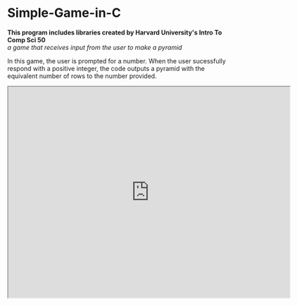# Simple-Game-in-C
 <b>This program includes libraries created by Harvard University's Intro To Comp Sci 50</b>
 <br/>
 <i> a game that receives input from the user to make a pyramid </i>

<p>In this game, the user is prompted for a number. When the user sucessfully respond with a positive integer, the code outputs a pyramid with the equivalent number of rows to the number provided.</p>

<iframe src="https://drive.google.com/file/d/1--yybYnooRs49s8Xn55ypBVHTSiU8YZ4/preview" width="640" height="480" allow="autoplay"></iframe>
